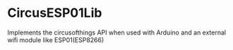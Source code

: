 # CircusESP01Lib
Implements the circusofthings API when used with Arduino and an external wifi module like ESP01(ESP8266)
